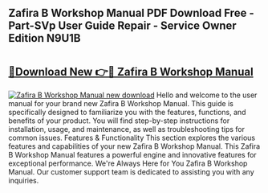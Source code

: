## Zafira B Workshop Manual PDF Download Free - Part-SVp User Guide Repair - Service Owner Edition N9U1B

# <h2><a href="http://bc4688.oget.top/?id=Zafira+B+Workshop+Manual">🔗Download New 👉🔴 Zafira B Workshop Manual</a></h2>

[![Zafira B Workshop Manual new download](https://i.imgur.com/5g1atiW.png)](http://bc4688.oget.top/?id=Zafira+B+Workshop+Manual)
Hello and welcome to the user manual for your brand new Zafira B Workshop Manual. This guide is specifically designed to familiarize you with the features, functions, and benefits of your product. You will find step-by-step instructions for installation, usage, and maintenance, as well as troubleshooting tips for common issues. Features & Functionality This section explores the various features and capabilities of your new Zafira B Workshop Manual. This Zafira B Workshop Manual features a powerful engine and innovative features for exceptional performance. We're Always Here for You Zafira B Workshop Manual. Our customer support team is dedicated to assisting you with any inquiries.
